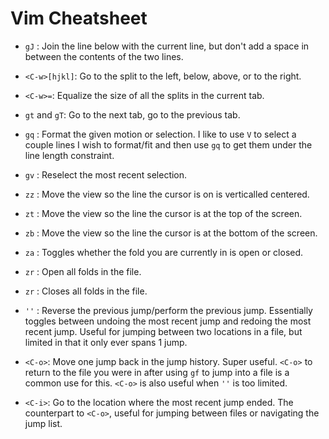 # Vim Cheatsheet

* `gJ` : Join the line below with the current line, but don't add a space in
  between the contents of the two lines.

* `<C-w>[hjkl]`: Go to the split to the left, below, above, or to the right.
* `<C-w>=`: Equalize the size of all the splits in the current tab.
* `gt` and `gT`: Go to the next tab, go to the previous tab.

* `gq` : Format the given motion or selection. I like to use `V` to select a
  couple lines I wish to format/fit and then use `gq` to get them under the
  line length constraint.

* `gv` : Reselect the most recent selection.

* `zz` : Move the view so the line the cursor is on is verticalled centered.
* `zt` : Move the view so the line the cursor is at the top of the screen.
* `zb` : Move the view so the line the cursor is at the bottom of the screen.

* `za` : Toggles whether the fold you are currently in is open or closed.
* `zr` : Open all folds in the file.
* `zr` : Closes all folds in the file.

* `''` : Reverse the previous jump/perform the previous jump. Essentially
  toggles between undoing the most recent jump and redoing the most recent
  jump. Useful for jumping between two locations in a file, but limited in that
  it only ever spans 1 jump.
* `<C-o>`: Move one jump back in the jump history. Super useful. `<C-o>` to
  return to the file you were in after using `gf` to jump into a file is a common
  use for this. `<C-o>` is also useful when `''` is too limited.
* `<C-i>`: Go to the location where the most recent jump ended. The counterpart
  to `<C-o>`, useful for jumping between files or navigating the jump list.
